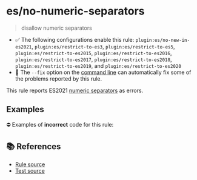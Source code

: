 # es/no-numeric-separators
> disallow numeric separators

- ✅ The following configurations enable this rule: `plugin:es/no-new-in-es2021`, `plugin:es/restrict-to-es3`, `plugin:es/restrict-to-es5`, `plugin:es/restrict-to-es2015`, `plugin:es/restrict-to-es2016`, `plugin:es/restrict-to-es2017`, `plugin:es/restrict-to-es2018`, `plugin:es/restrict-to-es2019`, and `plugin:es/restrict-to-es2020`
- 🔧 The `--fix` option on the [command line](https://eslint.org/docs/user-guide/command-line-interface#fixing-problems) can automatically fix some of the problems reported by this rule.

This rule reports ES2021 [numeric separators](https://github.com/tc39/proposal-numeric-separator) as errors.

## Examples

⛔ Examples of **incorrect** code for this rule:

<eslint-playground type="bad" code="/*eslint es/no-numeric-separators: error */
let a = 123_456
" />

## 📚 References

- [Rule source](https://github.com/mysticatea/eslint-plugin-es/blob/v4.1.0/lib/rules/no-numeric-separators.js)
- [Test source](https://github.com/mysticatea/eslint-plugin-es/blob/v4.1.0/tests/lib/rules/no-numeric-separators.js)
